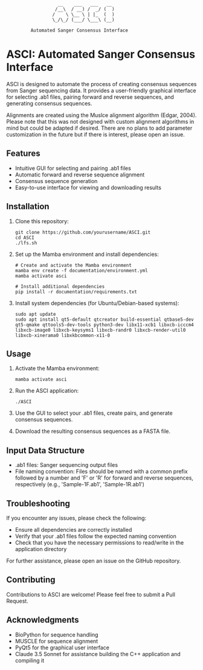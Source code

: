 ```
                   __    ___   ___   __
                  /__\  / __) /  _/ (  )
                 /    \ \__ \ | |_  (  )
                 \_/\_/ (___/ \___\ (__)
                 
         Automated Sanger Consensus Interface
```
# ASCI: Automated Sanger Consensus Interface

ASCI is designed to automate the process of creating consensus sequences from Sanger sequencing data. It provides a user-friendly graphical interface for selecting .ab1 files, pairing forward and reverse sequences, and generating consensus sequences.

Alignments are created using the Muslce alignment algorithm (Edgar, 2004). Please note that this was not designed with custom alignment algorithms in mind but could be adapted if desired. There are no plans to add parameter customization in the future but if there is interest, please open an issue.

## Features

- Intuitive GUI for selecting and pairing .ab1 files
- Automatic forward and reverse sequence alignment
- Consensus sequence generation
- Easy-to-use interface for viewing and downloading results

## Installation

1. Clone this repository:
   ```
   git clone https://github.com/yourusername/ASCI.git
   cd ASCI
   ./lfs.sh
   ```

2. Set up the Mamba environment and install dependencies:
   ```
   # Create and activate the Mamba environment
   mamba env create -f documentation/environment.yml
   mamba activate asci

   # Install additional dependencies
   pip install -r documentation/requirements.txt
   ```

3. Install system dependencies (for Ubuntu/Debian-based systems):
   ```
   sudo apt update
   sudo apt install qt5-default qtcreator build-essential qtbase5-dev qt5-qmake qttools5-dev-tools python3-dev libx11-xcb1 libxcb-icccm4 libxcb-image0 libxcb-keysyms1 libxcb-randr0 libxcb-render-util0 libxcb-xinerama0 libxkbcommon-x11-0
   ```

## Usage

1. Activate the Mamba environment:
   ```
   mamba activate asci
   ```

2. Run the ASCI application:
   ```
   ./ASCI
   ```

3. Use the GUI to select your .ab1 files, create pairs, and generate consensus sequences.

4. Download the resulting consensus sequences as a FASTA file.

## Input Data Structure

- .ab1 files: Sanger sequencing output files
- File naming convention: Files should be named with a common prefix followed by a number and 'F' or 'R' for forward and reverse sequences, respectively (e.g., 'Sample-1F.ab1', 'Sample-1R.ab1')

## Troubleshooting

If you encounter any issues, please check the following:

- Ensure all dependencies are correctly installed
- Verify that your .ab1 files follow the expected naming convention
- Check that you have the necessary permissions to read/write in the application directory

For further assistance, please open an issue on the GitHub repository.

## Contributing

Contributions to ASCI are welcome! Please feel free to submit a Pull Request.

## Acknowledgments

- BioPython for sequence handling
- MUSCLE for sequence alignment
- PyQt5 for the graphical user interface
- Claude 3.5 Sonnet for assistance building the C++ application and compiling it
